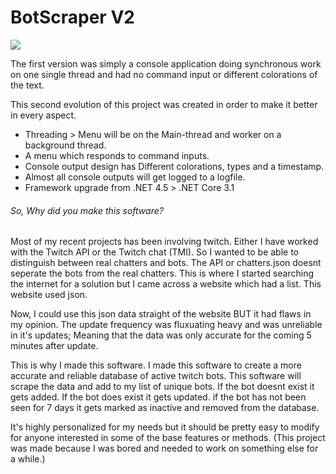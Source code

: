 # BotScraper V2
![](http://bytevaultstudio.se/ShareX/CB5qyH6HSc.gif)

The first version was simply a console application doing synchronous work on one single thread and had no command input or different colorations of the text.

This second evolution of this project was created in order to make it better in every aspect.
- Threading > Menu will be on the Main-thread and worker on a background thread.
- A menu which responds to command inputs.
- Console output design has Different colorations, types and a timestamp.
- Almost all console outputs will get logged to a logfile.
- Framework upgrade from .NET 4.5 > .NET Core 3.1

###### So, Why did you make this software?
Most of my recent projects has been involving twitch. Either I have worked with the Twitch API or the Twitch chat (TMI).
So I wanted to be able to distinguish between real chatters and bots. The API or chatters.json doesnt seperate the bots from the real chatters.
This is where I started searching the internet for a solution but I came across a website which had a list. This website used json.

Now, I could use this json data straight of the website BUT it had flaws in my opinion. 
The update frequency was fluxuating heavy and was unreliable in it's updates; Meaning that the data was only accurate for the coming 5 minutes after update.

This is why I made this software. I made this software to create a more accurate and reliable database of active twitch bots.
This software will scrape the data and add to my list of unique bots. 
If the bot doesnt exist it gets added.
If the bot does exist it gets updated.
if the bot has not been seen for 7 days it gets marked as inactive and removed from the database.

It's highly personalized for my needs but it should be pretty easy to modify for anyone interested in some of the base features or methods.
(This project was made because I was bored and needed to work on something else for a while.)
